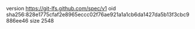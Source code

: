 version https://git-lfs.github.com/spec/v1
oid sha256:828e1775cfaf2e8965eccc02f76ae921a1a1cb6da1427da5b13f3cbc9886ee46
size 2548
